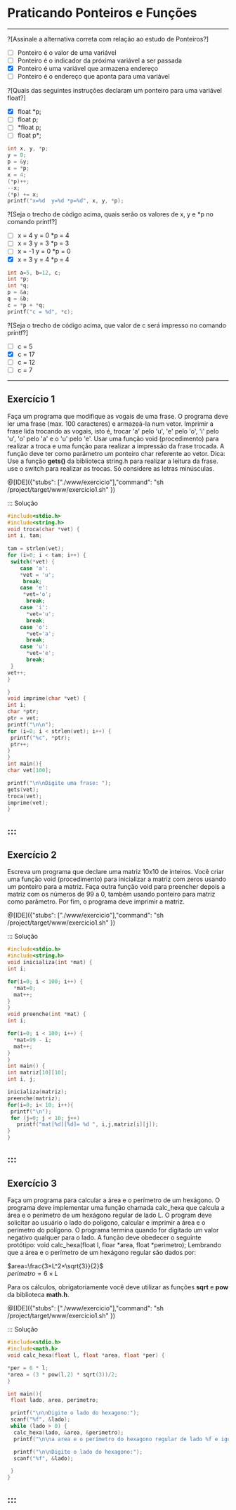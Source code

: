 # Praticando Ponteiros e Funções
---
?[Assinale a alternativa correta com relação ao estudo de Ponteiros?]
-[ ] Ponteiro é o valor de uma variável 
-[ ] Ponteiro é o indicador da próxima variável a ser passada
-[x] Ponteiro é uma variável que armazena endereço
-[ ] Ponteiro é o endereço que aponta para uma variável

?[Quais das seguintes instruções declaram um ponteiro para uma variável float?]
-[x] float *p; 
-[ ] float p;
-[ ] *float p;
-[ ] float p*;

```C
int x, y, *p;
y = 0;
p = &y;
x = *p;
x = 4;
(*p)++;
--x;
(*p) += x;
printf("x=%d  y=%d *p=%d", x, y, *p);
```
?[Seja o trecho de código acima, quais serão os valores de x, y e *p no comando printf?]
-[ ] x = 4  y = 0 *p = 4
-[ ] x = 3  y = 3 *p = 3
-[ ] x = -1 y = 0 *p = 0
-[x] x = 3  y = 4 *p = 4

```C
int a=5, b=12, c;
int *p;
int *q;
p = &a;
q = &b;
c = *p + *q;
printf("c = %d", *c);
```
?[Seja o trecho de código acima, que valor de c será impresso no comando printf?]
-[ ] c = 5  
-[x] c = 17  
-[ ] c = 12 
-[ ] c = 7

---
Exercício 1
---
Faça um programa que modifique as vogais de uma frase. O programa deve ler uma frase (max. 100 caracteres) e armazeá-la num vetor. Imprimir a frase lida trocando as vogais, isto é, trocar 'a' pelo 'u',  'e' pelo 'o', 'i' pelo 'u', 'o' pelo 'a' e o 'u' pelo 'e'. Usar uma função void (procedimento) para realizar a troca e uma função para realizar a impressão da frase trocada. A função deve ter como parâmetro um ponteiro char referente ao vetor. Dica: Use a função <b>gets()</b> da biblioteca string.h para realizar a leitura da frase. use o switch para realizar as trocas. Só considere as letras minúsculas.


@[IDE]({"stubs": ["./www/exercicio"],"command": "sh /project/target/www/exercicio1.sh"
})


::: Solução

``` C
#include<stdio.h>
#include<string.h>
void troca(char *vet) {
int i, tam;
 
tam = strlen(vet);
for (i=0; i < tam; i++) {
 switch(*vet) {
    case 'a':
    *vet = 'u';
     break;
    case 'e':
     *vet='o';
      break;
    case 'i':
      *vet='u';
      break;
    case 'o':
      *vet='a';
      break;
    case 'u':
      *vet='e';
      break;
 }
vet++;
}

}
void imprime(char *vet) {
int i;
char *ptr;
ptr = vet;
printf("\n\n");
for (i=0; i < strlen(vet); i++) {
 printf("%c", *ptr);
 ptr++;
}
}
int main(){
char vet[100];

printf("\n\nDigite uma frase: ");
gets(vet);
troca(vet);
imprime(vet);
}

```
:::
---
Exercício 2
---

Escreva um programa que declare uma matriz 10x10 de inteiros. Você criar uma função void (procedimento) para inicializar a matriz com zeros usando um ponteiro para a matriz. Faça outra função void para preencher depois a matriz com os números de 99 a 0, também usando ponteiro para matriz como parâmetro. Por fim, o programa deve imprimir a matriz.

@[IDE]({"stubs": ["./www/exercicio"],"command": "sh /project/target/www/exercicio1.sh"
})


::: Solução

``` C
#include<stdio.h>
#include<string.h>
void inicializa(int *mat) {
int i;

for(i=0; i < 100; i++) {
  *mat=0;
  mat++;
}
}
void preenche(int *mat) {
int i;

for(i=0; i < 100; i++) {
  *mat=99 - i;
  mat++;
}
}
int main() {
int matriz[10][10];
int i, j;

inicializa(matriz);
preenche(matriz);
for(i=0; i< 10; i++){
 printf("\n");
 for (j=0; j < 10; j++)
   printf("mat[%d][%d]= %d ", i,j,matriz[i][j]);
}
}

```
:::
---
Exercício 3
---

Faça um programa para calcular a área e o perímetro de um hexágono. O programa deve implementar uma função chamada calc_hexa que calcula a área e o perímetro de um hexágono regular de lado L. O program deve solicitar ao usuário o lado do polígono, calcular e imprimir a área e o perímetro do polígono. O programa termina quando for digitado um valor negativo qualquer para o lado. A função deve obedecer o seguinte protótipo:
void calc_hexa(float l, floar *area, float *perimetro);
Lembrando que a área e o perímetro de um hexágono regular são dados por:

 $`area=\frac{3×L^2×\sqrt{3}}{2}`$     </br>                $`perimetro = {6×L}`$ 

Para os cálculos, obrigatoriamente você deve utilizar as funções <b>sqrt</b> e <b>pow</b> da biblioteca <b>math.h</b>.


@[IDE]({"stubs": ["./www/exercicio"],"command": "sh /project/target/www/exercicio1.sh"
})


::: Solução

``` C
#include<stdio.h>
#include<math.h>
void calc_hexa(float l, float *area, float *per) {

*per = 6 * l;
*area = (3 * pow(l,2) * sqrt(3))/2;
}

int main(){
 float lado, area, perimetro;

 printf("\n\nDigite o lado do hexagono:");
 scanf("%f", &lado);
 while (lado > 0) {
  calc_hexa(lado, &area, &perimetro);
  printf("\n\na area e o perímetro do hexagono regular de lado %f e igual a %f  e  %f", lado, area, perimetro);

  printf("\n\nDigite o lado do hexagono:");
  scanf("%f", &lado);

 }
}
```
:::
---
